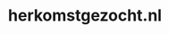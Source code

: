 ---
layout: post
title:  "herkomstgezocht.nl"
internal_url:  "/data/herkomstgezocht.nl.html"
categories: dutchgov
---
